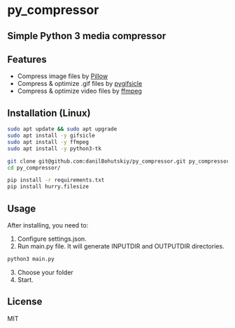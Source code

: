 # py_compressor
## Simple Python 3 media compressor

## Features
- Compress image files by [Pillow](https://pypi.org/project/Pillow/)
- Compress & optimize .gif files by [pygifsicle](https://pypi.org/project/pygifsicle/)
- Compress & optimize video files by [ffmpeg](https://ffmpeg.org/)

## Installation (Linux)

```sh
sudo apt update && sudo apt upgrade
sudo apt install -y gifsicle
sudo apt install -y ffmpeg
sudo apt install -y python3-tk

git clone git@github.com:danilBohutskiy/py_compressor.git py_compressor
cd py_compressor/

pip install -r requirements.txt
pip install hurry.filesize
```

## Usage
After installing, you need to:
1. Configure settings.json.
2. Run main.py file. It will generate INPUTDIR and OUTPUTDIR directories.
```sh
python3 main.py
```
3. Choose your folder
4. Start.

## License

MIT
